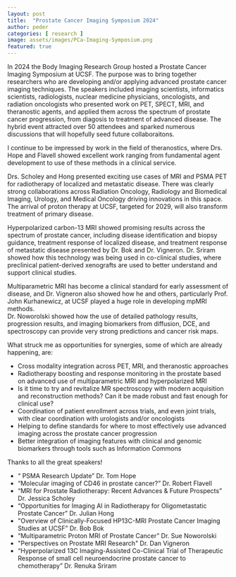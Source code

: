 ```yaml
---
layout: post
title:  "Prostate Cancer Imaging Symposium 2024"
author: peder
categories: [ research ]
image: assets/images/PCa-Imaging-Symposium.png
featured: true
---
```


In 2024 the Body Imaging Research Group hosted a Prostate Cancer Imaging Symposium at UCSF.  The purpose was to bring together researchers who are developing and/or applying advanced prostate cancer imaging techniques.  The speakers included imaging scientists, informatics scientists, radiologists, nuclear medicine physicians, oncologists, and radiation oncologists who presented work on PET, SPECT, MRI, and theranostic agents, and applied them across the spectrum of prostate cancer progression, from diagosis to treatment of advanced disease.  The hybrid event attracted over 50 attendees and sparked numerous discussions that will hopefully seed future collaboraitons.

I continue to be impressed by work in the field of theranostics, where Drs. Hope and Flavell showed excellent work ranging from fundamental agent development to use of these methods in a clinical service.

Drs. Scholey and Hong presented exciting use cases of MRI and PSMA PET for radiotherapy of localized and metastatic disease.  There was clearly strong collaborations across Radiation Oncology, Radiology and Biomedical Imaging, Urology, and Medical Oncology driving innovations in this space.  The arrival of proton therapy at UCSF, targeted for 2029, will also transform treatment of primary disease.

Hyperpolarized carbon-13 MRI showed promising results across the spectrum of prostate cancer, including disease identification and biopsy guidance, treatment response of localized disease, and treatment response of metastatic disease presented by Dr. Bok and Dr. Vigneron.  Dr. Sriram showed how this technology was being used in co-clinical studies, where preclinical patient-derived xenografts are used to better understand and support clinical studies.

Multiparametric MRI has become a clinical standard for early assessment of disease, and Dr. Vigneron also showed how he and others, particularly Prof. John Kurhanewicz, at UCSF played a huge role in developing mpMRI methods.  
Dr. Noworolski showed how the use of detailed pathology results, progression results, and imaging biomarkers from diffusion, DCE, and spectroscopy can provide very strong predictions and cancer risk maps.

What struck me as opportunities for synergies, some of which are already happening, are:
* Cross modality integration across PET, MRI, and theranostic approaches
* Radiotherapy boosting and response monitoring in the prostate based on advanced use of multiparametric MRI and hyperpolarized MRI
* Is it time to try and revitalize MR spectroscopy with modern acquisition and reconstruction methods?  Can it be made robust and fast enough for clinical use?
* Coordination of patient enrollment across trials, and even joint trials, with clear coordination with urologists and/or oncologists
* Helping to define standards for where to most effectively use advanced imaging across the prostate cancer progression
* Better integration of imaging features with clinical and genomic biomarkers through tools such as Information Commons

Thanks to all the great speakers!
* “ PSMA Research Update”	Dr. Tom Hope
* “Molecular imaging of CD46 in prostate cancer?”
	Dr. Robert Flavell
*	“MRI for Prostate Radiotherapy: Recent Advances & Future Prospects”
	Dr. Jessica Scholey
*	“Opportunities for Imaging AI in Radiotherapy for Oligometastatic Prostate Cancer”	Dr. Julian Hong
*	"Overview of Clinically-Focused HP13C-MRI Prostate Cancer Imaging Studies at UCSF”
	Dr. Bob  Bok
* “Multiparametric Proton MRI of Prostate Cancer”
	Dr. Sue Noworolski
* "Perspectives on Prostate MRI Research"
	Dr. Dan Vigneron
*	“Hyperpolarized 13C Imaging-Assisted Co-Clinical Trial of Therapeutic Response of small cell neuroendocrine prostate cancer to chemotherapy”
	Dr. Renuka Sriram